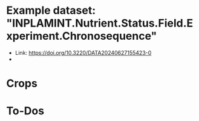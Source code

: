 
# Example dataset: "INPLAMINT.Nutrient.Status.Field.Experiment.Chronosequence"
- Link: https://doi.org/10.3220/DATA20240627155423-0
- 


#  Crops

# To-Dos
